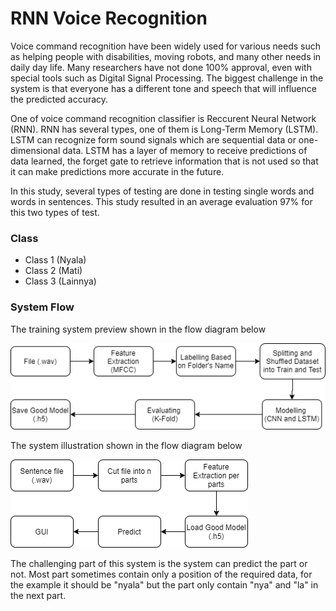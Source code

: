# RNN Voice Recognition

Voice command recognition have been widely used for various needs such as helping people with disabilities, moving robots, and many other needs in daily day life. Many researchers have not done 100% approval, even with special tools such as Digital Signal Processing. The biggest challenge in the system is that everyone has a different tone and speech that will influence the predicted accuracy.

One of voice command recognition classifier is Reccurent Neural Network (RNN). RNN has several types, one of them is Long-Term Memory (LSTM). LSTM can recognize form sound signals which are sequential data or one-dimensional data. LSTM has a layer of memory to receive predictions of data learned, the forget gate to retrieve information that is not used so that it can make predictions more accurate in the future.

In this study, several types of testing are done in testing single words and words in sentences. This study resulted in an average evaluation 97% for this two types of test.

### Class
* Class 1 (Nyala)
* Class 2 (Mati)
* Class 3 (Lainnya)

### System Flow
The training system preview shown in the flow diagram below

![Training Flow](https://github.com/yafiarkan/rnn-voice-recognition/blob/main/illustration%20flow.png)

The system illustration shown in the flow diagram below 

![System Flow](https://github.com/yafiarkan/rnn-voice-recognition/blob/main/system_rnn.png)

The challenging part of this system is the system can predict the part or not. Most part sometimes contain only a position of the required data, for the example it should be "nyala" but the part only contain "nya" and "la" in the next part. 
